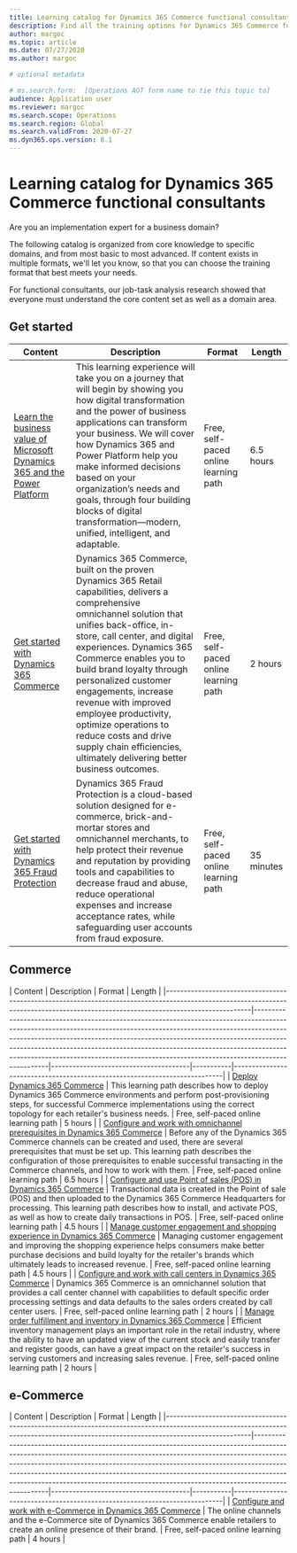 ```yaml
---
title: Learning catalog for Dynamics 365 Commerce functional consultants
description: Find all the training options for Dynamics 365 Commerce functional consultants.
author: margoc
ms.topic: article
ms.date: 07/27/2020
ms.author: margoc

# optional metadata

# ms.search.form:  [Operations AOT form name to tie this topic to]
audience: Application user
ms.reviewer: margoc
ms.search.scope: Operations
ms.search.region: Global
ms.search.validFrom: 2020-07-27
ms.dyn365.ops.version: 8.1
---
```


# Learning catalog for Dynamics 365 Commerce functional consultants

Are you an implementation expert for a business domain?

The following catalog is organized from core knowledge to specific domains, and from most basic to most advanced. If content exists in multiple formats, we'll let you know, so that you can choose the training format that best meets your needs.

For functional consultants, our job-task analysis research showed that everyone must understand the core content set as well as a domain area.

## Get started<a name="get-started"></a>

| Content| Description  | Format  | Length  |
|------------------------------------------------------------------------------------------------------------------------------------------------------------------------------------|--------------------------------------------------------------------------------------------------------------------------------------------------------------------------------------------------------------------------------------------------------------------------------------------------------------------------------------------------------------------------------------------------------------------------|---------------------------------------|-----------|
| [Learn the business value of   Microsoft Dynamics 365 and the Power   Platform](https://docs.microsoft.com/learn/paths/learn-business-value-of-dynamics-365-and-power-platform/)   | This learning experience will take you on a   journey that will begin by showing you how digital transformation and the   power of business applications can transform your business. We will cover how   Dynamics 365 and Power Platform help you make informed decisions based on   your organization’s needs and goals, through four building blocks of digital   transformation—modern, unified, intelligent, and adaptable. | Free, self-paced online learning path | 6.5 hours |
| [Get started with Dynamics 365   Commerce](https://docs.microsoft.com/learn/paths/get-started-dynamics-365-commerce/) | Dynamics 365 Commerce, built on the proven Dynamics 365 Retail   capabilities, delivers a comprehensive omnichannel solution that unifies   back-office, in-store, call center, and digital experiences. Dynamics 365   Commerce enables you to build brand loyalty through personalized customer   engagements, increase revenue with improved employee productivity, optimize   operations to reduce costs and drive supply chain efficiencies, ultimately   delivering better business outcomes. | Free, self-paced online learning path | 2 hours   |
| [Get started with Dynamics 365 Fraud Protection](https://docs.microsoft.com/learn/modules/get-started-fraud-protection/)| Dynamics 365 Fraud Protection is a cloud-based solution designed for e-commerce, brick-and-mortar stores and omnichannel merchants, to help protect their revenue and reputation by providing tools and capabilities to decrease fraud and abuse, reduce operational expenses and increase acceptance rates, while safeguarding user accounts from fraud exposure. | Free, self-paced online learning path | 35 minutes |

## Commerce<a name="commerce"></a>

| Content  | Description | Format  | Length    |
|------------------------------------------------------------------------------------------------------------------------------------------------------------------------------------|--------------------------------------------------------------------------------------------------------------------------------------------------------------------------------------------------------------------------------------------------------------------------------------------------------------------------------------------------------------------------------------------------------------------------|---------------------------------------|-----------|---------------------------------------------------------------------------|
| [Deploy Dynamics 365   Commerce](https://docs.microsoft.com/learn/paths/deploy-dynamics-365-commerce/) | This learning path describes how to deploy Dynamics 365 Commerce   environments and perform post-provisioning steps, for successful Commerce   implementations using the correct topology for each retailer's business needs. | Free, self-paced online learning path | 5 hours   |
| [Configure and work with omnichannel prerequisites in Dynamics   365   Commerce](https://docs.microsoft.com/learn/paths/configure-work-omnichannel-prequisites-commerce/)          | Before any of the Dynamics 365 Commerce channels can be created and used,   there are several prerequisites that must be set up. This learning path   describes the configuration of those prerequisites to enable successful   transacting in the Commerce channels, and how to work with them. | Free, self-paced online learning path | 6.5 hours |
| [Configure and use Point of sales (POS) in Dynamics 365   Commerce](https://docs.microsoft.com/learn/paths/configure-use-pos-commerce/) | Transactional data is created in the Point of sale (POS) and then   uploaded to the Dynamics 365 Commerce Headquarters for processing. This   learning path describes how to install, and activate POS, as well as how to   create daily transactions in POS. | Free, self-paced online learning path | 4.5 hours |
| [Manage customer engagement and shopping experience in   Dynamics 365   Commerce](https://docs.microsoft.com/learn/paths/manage-customer-engagement-shopping-experience-commerce/) | Managing customer engagement and improving the shopping experience helps   consumers make better purchase decisions and build loyalty for the retailer's   brands which ultimately leads to increased revenue. | Free, self-paced online learning path | 4.5 hours |
| [Configure and work with call centers in Dynamics 365   Commerce](https://docs.microsoft.com/learn/paths/configure-work-call-centers-commerce/) | Dynamics 365 Commerce is an omnichannel solution that provides a call   center channel with capabilities to default specific order processing   settings and data defaults to the sales orders created by call center users. | Free, self-paced online learning path | 2 hours   |
| [Manage order fulfillment and inventory in Dynamics 365   Commerce](https://docs.microsoft.com/learn/paths/manage-order-fulfillment-inventory-commerce/) | Efficient inventory management plays an important role in the retail   industry, where the ability to have an updated view of the current stock and   easily transfer and register goods, can have a great impact on the retailer's   success in serving customers and increasing sales revenue. | Free, self-paced online learning path | 2 hours   |

## e-Commerce<a name="e-commerce"></a>

| Content  | Description | Format  | Length    |
|------------------------------------------------------------------------------------------------------------------------------------------------------------------------------------|--------------------------------------------------------------------------------------------------------------------------------------------------------------------------------------------------------------------------------------------------------------------------------------------------------------------------------------------------------------------------------------------------------------------------|---------------------------------------|-----------|---------------------------------------------------------------------------|
| [Configure and work with e-Commerce in Dynamics 365   Commerce](https://docs.microsoft.com/learn/paths/configure-work-e-commerce/) | The online channels and the e-Commerce site of Dynamics 365 Commerce   enable retailers to create an online presence of their brand. | Free, self-paced online learning path | 4 hours   |
